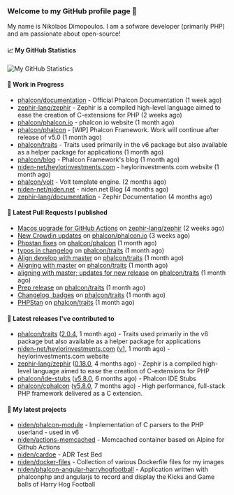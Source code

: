 ### Welcome to my GitHub profile page 👋

My name is Nikolaos Dimopoulos. I am a sofware developer (primarily PHP) and am passionate about open-source!

#### 📈 My GitHub Statistics

![My GitHub Statistics](https://github-readme-stats.vercel.app/api?username=niden&show_icons=true&count_private=true&hide_title=true&theme=transparent)

#### 👷 Work in Progress

- [phalcon/documentation](https://github.com/phalcon/documentation) - Official Phalcon Documentation (1 week ago)
- [zephir-lang/zephir](https://github.com/zephir-lang/zephir) - Zephir is a compiled high-level language aimed to ease the creation of C-extensions for PHP (2 weeks ago)
- [phalcon/phalcon.io](https://github.com/phalcon/phalcon.io) - phalcon.io website (1 month ago)
- [phalcon/phalcon](https://github.com/phalcon/phalcon) - [WIP] Phalcon Framework. Work will continue after release of v5.0 (1 month ago)
- [phalcon/traits](https://github.com/phalcon/traits) - Traits used primarily in the v6 package but also available as a helper package for applications (1 month ago)
- [phalcon/blog](https://github.com/phalcon/blog) - Phalcon Framework&#39;s blog (1 month ago)
- [niden-net/heylorinvestments.com](https://github.com/niden-net/heylorinvestments.com) - heylorinvestments.com website (1 month ago)
- [phalcon/volt](https://github.com/phalcon/volt) - Volt template engine. (2 months ago)
- [niden-net/niden.net](https://github.com/niden-net/niden.net) - niden.net Blog (4 months ago)
- [zephir-lang/documentation](https://github.com/zephir-lang/documentation) - Zephir Documentation (4 months ago)

#### 🔨 Latest Pull Requests I published

- [Macos upgrade for GitHub Actions](https://github.com/zephir-lang/zephir/pull/2446) on [zephir-lang/zephir](https://github.com/zephir-lang/zephir) (2 weeks ago)
- [New Crowdin updates](https://github.com/phalcon/phalcon.io/pull/287) on [phalcon/phalcon.io](https://github.com/phalcon/phalcon.io) (3 weeks ago)
- [Phpstan fixes](https://github.com/phalcon/phalcon/pull/563) on [phalcon/phalcon](https://github.com/phalcon/phalcon) (1 month ago)
- [typos in changelog](https://github.com/phalcon/traits/pull/48) on [phalcon/traits](https://github.com/phalcon/traits) (1 month ago)
- [Align develop with master](https://github.com/phalcon/traits/pull/47) on [phalcon/traits](https://github.com/phalcon/traits) (1 month ago)
- [Aligning with master](https://github.com/phalcon/traits/pull/46) on [phalcon/traits](https://github.com/phalcon/traits) (1 month ago)
- [aligning with master; updates for new release](https://github.com/phalcon/traits/pull/45) on [phalcon/traits](https://github.com/phalcon/traits) (1 month ago)
- [Prep release](https://github.com/phalcon/traits/pull/44) on [phalcon/traits](https://github.com/phalcon/traits) (1 month ago)
- [Changelog, badges](https://github.com/phalcon/traits/pull/43) on [phalcon/traits](https://github.com/phalcon/traits) (1 month ago)
- [PHPStan](https://github.com/phalcon/traits/pull/42) on [phalcon/traits](https://github.com/phalcon/traits) (1 month ago)

#### 🔭 Latest releases I've contributed to

- [phalcon/traits](https://github.com/phalcon/traits) ([2.0.4](https://github.com/phalcon/traits/releases/tag/2.0.4), 1 month ago) - Traits used primarily in the v6 package but also available as a helper package for applications
- [niden-net/heylorinvestments.com](https://github.com/niden-net/heylorinvestments.com) ([v1](https://github.com/niden-net/heylorinvestments.com/releases/tag/v1), 1 month ago) - heylorinvestments.com website
- [zephir-lang/zephir](https://github.com/zephir-lang/zephir) ([0.18.0](https://github.com/zephir-lang/zephir/releases/tag/0.18.0), 4 months ago) - Zephir is a compiled high-level language aimed to ease the creation of C-extensions for PHP
- [phalcon/ide-stubs](https://github.com/phalcon/ide-stubs) ([v5.8.0](https://github.com/phalcon/ide-stubs/releases/tag/v5.8.0), 6 months ago) - Phalcon IDE Stubs
- [phalcon/cphalcon](https://github.com/phalcon/cphalcon) ([v5.8.0](https://github.com/phalcon/cphalcon/releases/tag/v5.8.0), 7 months ago) - High performance, full-stack PHP framework delivered as a C extension.

#### 🌱 My latest projects

- [niden/phalcon-module](https://github.com/niden/phalcon-module) - Implementation of C parsers to the PHP userland - used in v6
- [niden/actions-memcached](https://github.com/niden/actions-memcached) - Memcached container based on Alpine for Github Actions
- [niden/cardoe](https://github.com/niden/cardoe) - ADR Test Bed
- [niden/docker-files](https://github.com/niden/docker-files) - Collection of various Dockerfile files for my images
- [niden/phalcon-angular-harryhogfootball](https://github.com/niden/phalcon-angular-harryhogfootball) - Application written with phalconphp and angularjs to record and display the Kicks and Game balls of Harry Hog Football


